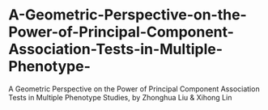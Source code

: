 # A-Geometric-Perspective-on-the-Power-of-Principal-Component-Association-Tests-in-Multiple-Phenotype-
A Geometric Perspective on the Power of Principal Component Association Tests in Multiple Phenotype Studies, by Zhonghua Liu &amp; Xihong Lin
